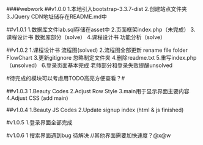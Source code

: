 ﻿####webwork
##v1.0.0
1.本地引入bootstrap-3.3.7-dist
2.创建站点文件夹
3.JQuery CDN地址储存在README.md中

##v1.0.1
1.数据库文件lab.sql存储在asset中
2.页面框架index.php（未完成）
3.课程设计书   数据库部分（solve）
4.课程设计书   功能分析（solve）

##v1.0.2
1.课程设计书  流程图(solved)
2.流程图全部更新 rename file folder FlowChart
3.更新gitignore 忽略制定文件夹
4.删除readme.txt
5.重写index.php（unsolved）
6.登录页面基本完成 老师部分和登录失败提醒unsolved

#待完成的模块可以考虑用TODO高亮方便查看？#

##v1.0.3
1.Beauty Codes
2.Adjust Row Style
3.main用于显示界面主要内容
4.Adjust CSS (add main)

##v1.0.4
1.Beauty JS Codes
2.Update signup index (html & js finished)

#v1.0.5
1.登录界面全部完成

#v1.0.6
1 搜索界面遇到bug  待解决
//其他界面需要加快速度？@x@w

